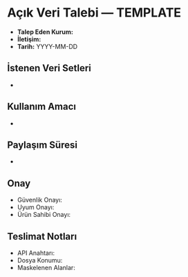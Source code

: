 # Açık Veri Talebi — TEMPLATE

- **Talep Eden Kurum:** 
- **İletişim:** 
- **Tarih:** YYYY-MM-DD

## İstenen Veri Setleri
- 

## Kullanım Amacı
- 

## Paylaşım Süresi
- 

## Onay
- Güvenlik Onayı:
- Uyum Onayı:
- Ürün Sahibi Onayı:

## Teslimat Notları
- API Anahtarı:
- Dosya Konumu:
- Maskelenen Alanlar:
